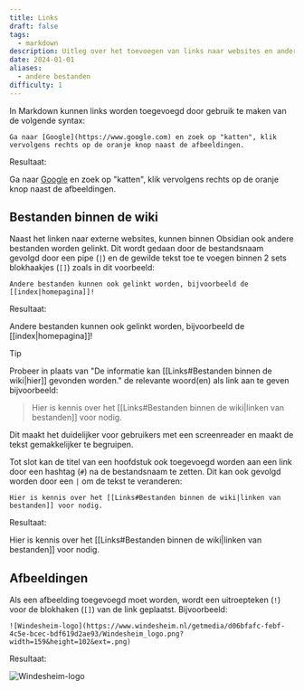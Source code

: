 ```yaml
---
title: Links
draft: false
tags:
  - markdown
description: Uitleg over het toevoegen van links naar websites en andere bestanden.
date: 2024-01-01
aliases:
  - andere bestanden
difficulty: 1
---
```

In Markdown kunnen links worden toegevoegd door gebruik te maken van de volgende syntax:

```
Ga naar [Google](https://www.google.com) en zoek op "katten", klik vervolgens rechts op de oranje knop naast de afbeeldingen.
```

Resultaat:

Ga naar [Google](https://www.google.com) en zoek op "katten", klik vervolgens rechts op de oranje knop naast de afbeeldingen.
## Bestanden binnen de wiki

Naast het linken naar externe websites, kunnen binnen Obsidian ook andere bestanden worden gelinkt. Dit wordt gedaan door de bestandsnaam gevolgd door een pipe (`|`) en de gewilde tekst toe te voegen binnen 2 sets blokhaakjes (`[]`) zoals in dit voorbeeld:

```
Andere bestanden kunnen ook gelinkt worden, bijvoorbeeld de [[index|homepagina]]!
```

Resultaat:

Andere bestanden kunnen ook gelinkt worden, bijvoorbeeld de [[index|homepagina]]! 

> [!tip]
> 
> Probeer in plaats van "De informatie kan [[Links#Bestanden binnen de wiki|hier]] gevonden worden." de relevante woord(en) als link aan te geven bijvoorbeeld:
> > Hier is kennis over het [[Links#Bestanden binnen de wiki|linken van bestanden]] voor nodig.
> 
> Dit maakt het duidelijker voor gebruikers met een screenreader en maakt de tekst gemakkelijker te begruipen.

Tot slot kan de titel van een hoofdstuk ook toegevoegd worden aan een link door een hashtag (`#`) na de bestandsnaam te zetten. Dit kan ook gevolgd worden door een `|` om de tekst te veranderen:

```
Hier is kennis over het [[Links#Bestanden binnen de wiki|linken van bestanden]] voor nodig.
```

Resultaat:

Hier is kennis over het [[Links#Bestanden binnen de wiki|linken van bestanden]] voor nodig.

## Afbeeldingen

Als een afbeelding toegevoegd moet worden, wordt een uitroepteken (`!`) voor de blokhaken (`[]`) van de link geplaatst. Bijvoorbeeld:

```
![Windesheim-logo](https://www.windesheim.nl/getmedia/d06bfafc-febf-4c5e-bcec-bdf619d2ae93/Windesheim_logo.png?width=159&height=102&ext=.png)
```

Resultaat:

![Windesheim-logo](https://www.windesheim.nl/getmedia/d06bfafc-febf-4c5e-bcec-bdf619d2ae93/Windesheim_logo.png?width=159&height=102&ext=.png)
